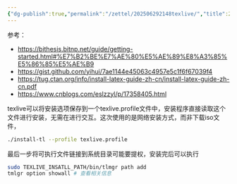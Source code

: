 ```yaml
---
{"dg-publish":true,"permalink":"/zettel/202506292148texlive/","title":202506292148,"tags":["tex"]}
---
```



参考：

- https://bithesis.bitnp.net/guide/getting-started.html#%E7%B2%BE%E7%AE%80%E5%AE%89%E8%A3%85%E5%86%85%E5%AE%B9
- https://gist.github.com/yihui/7ae1144e45063c4957e5c1f6f67039f4
- https://tug.ctan.org/info/install-latex-guide-zh-cn/install-latex-guide-zh-cn.pdf
- https://www.cnblogs.com/eslzzyl/p/17358405.html

texlive可以将安装选项保存到一个texlive.profile文件中，安装程序直接读取这个文件进行安装，无需在进行交互。这次使用的是网络安装方式，而非下载iso文件，

```bash
./install-tl --profile texlive.profile
```

最后一步将可执行文件链接到系统目录可能要提权，安装完后可以执行

```bash
sudo TEXLIVE_INSATLL_PATH/bin/tlmgr path add
tmlgr option showall # 查看相关信息
```